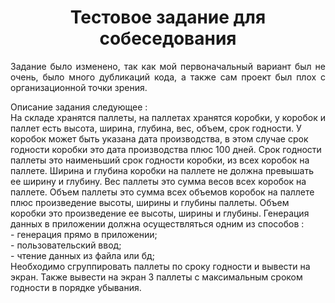 <h1 align = "center">Тестовое задание для собеседования</h1>
<p align = "justify">Задание было изменено, так как мой первоначальный вариант был не очень, было много дубликаций кода, а также сам проект был плох с организационной точки зрения.</p>
<p>Описание задания следующее : <br>
На складе хранятся паллеты, на паллетах хранятся коробки, у коробок и паллет есть высота, ширина, глубина, вес, объем, срок годности. У коробок может быть указана дата производства, в этом случае срок годности коробки это дата производства плюс 100 дней. Срок годности паллеты это наименьший срок годности коробки, из всех коробок на паллете. Ширина и глубина коробки на паллете не должна превышать ее ширину и глубину. Вес паллеты это сумма весов всех коробок на паллете. Объем паллеты это сумма всех объемов коробок на паллете плюс произведение высоты, ширины и глубины паллеты. Объем коробки это произведение ее высоты, ширины и глубины. Генерация данных в приложении должна осуществляться одним из способов :<br>
  - генерация прямо в приложении;<br>
  - пользовательский ввод;<br>
  - чтение данных из файла или бд;<br>
Необходимо сгруппировать паллеты по сроку годности и вывести на экран. Также вывести на экран 3 паллеты с максимальным сроком годности в порядке убывания.
</p>
